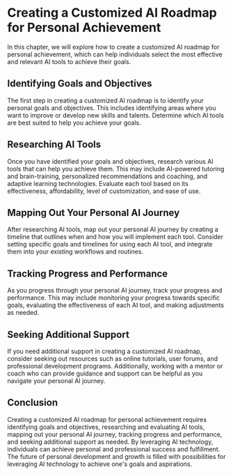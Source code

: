 Creating a Customized AI Roadmap for Personal Achievement
======================================================================================================================

In this chapter, we will explore how to create a customized AI roadmap for personal achievement, which can help individuals select the most effective and relevant AI tools to achieve their goals.

Identifying Goals and Objectives
--------------------------------

The first step in creating a customized AI roadmap is to identify your personal goals and objectives. This includes identifying areas where you want to improve or develop new skills and talents. Determine which AI tools are best suited to help you achieve your goals.

Researching AI Tools
--------------------

Once you have identified your goals and objectives, research various AI tools that can help you achieve them. This may include AI-powered tutoring and brain-training, personalized recommendations and coaching, and adaptive learning technologies. Evaluate each tool based on its effectiveness, affordability, level of customization, and ease of use.

Mapping Out Your Personal AI Journey
------------------------------------

After researching AI tools, map out your personal AI journey by creating a timeline that outlines when and how you will implement each tool. Consider setting specific goals and timelines for using each AI tool, and integrate them into your existing workflows and routines.

Tracking Progress and Performance
---------------------------------

As you progress through your personal AI journey, track your progress and performance. This may include monitoring your progress towards specific goals, evaluating the effectiveness of each AI tool, and making adjustments as needed.

Seeking Additional Support
--------------------------

If you need additional support in creating a customized AI roadmap, consider seeking out resources such as online tutorials, user forums, and professional development programs. Additionally, working with a mentor or coach who can provide guidance and support can be helpful as you navigate your personal AI journey.

Conclusion
----------

Creating a customized AI roadmap for personal achievement requires identifying goals and objectives, researching and evaluating AI tools, mapping out your personal AI journey, tracking progress and performance, and seeking additional support as needed. By leveraging AI technology, individuals can achieve personal and professional success and fulfillment. The future of personal development and growth is filled with possibilities for leveraging AI technology to achieve one's goals and aspirations.
